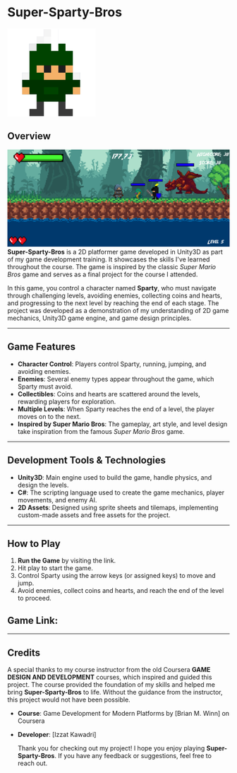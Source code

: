 # Super-Sparty-Bros

<p >
  <img src="./Sparty.png" alt="Sparty" height="200"/>
</p>

## Overview
![Screenshot Image](/Screenshot.png)
**Super-Sparty-Bros** is a 2D platformer game developed in Unity3D as part of my game development training. It showcases the skills I've learned throughout the course. The game is inspired by the classic *Super Mario Bros* game and serves as a final project for the course I attended.

 In this game, you control a character named **Sparty**, who must navigate through challenging levels, avoiding enemies, collecting coins and hearts, and progressing to the next level by 
 reaching the end of each stage. The project was developed as a demonstration of my understanding of 2D game mechanics, Unity3D game engine, and game design principles.

---
## Game Features
- **Character Control**: Players control Sparty, running, jumping, and avoiding enemies.
- **Enemies**: Several enemy types appear throughout the game, which Sparty must avoid.
- **Collectibles**: Coins and hearts are scattered around the levels, rewarding players for exploration.
- **Multiple Levels**: When Sparty reaches the end of a level, the player moves on to the next.
- **Inspired by Super Mario Bros**: The gameplay, art style, and level design take inspiration from the famous *Super Mario Bros* game.
---
## Development Tools & Technologies
- **Unity3D**: Main engine used to build the game, handle physics, and design the levels.
- **C#**: The scripting language used to create the game mechanics, player movements, and enemy AI.
- **2D Assets**: Designed using sprite sheets and tilemaps, implementing custom-made assets and free assets for the project.
---
## How to Play
1. **Run the Game** by visiting the link.
2. Hit play to start the game.
3. Control Sparty using the arrow keys (or assigned keys) to move and jump.
4. Avoid enemies, collect coins and hearts, and reach the end of the level to proceed.

## Game Link:

---
## Credits

A special thanks to my course instructor from the old Coursera **GAME DESIGN AND DEVELOPMENT** courses, which inspired and guided this project. The course provided the foundation of my skills and helped me bring **Super-Sparty-Bros** to life. Without the guidance from the instructor, this project would not have been possible.
- **Course**: Game Development for Modern Platforms by [Brian M. Winn] on Coursera
- **Developer**: [Izzat Kawadri]

  Thank you for checking out my project! I hope you enjoy playing **Super-Sparty-Bros**. If you have any feedback or suggestions, feel free to reach out.
